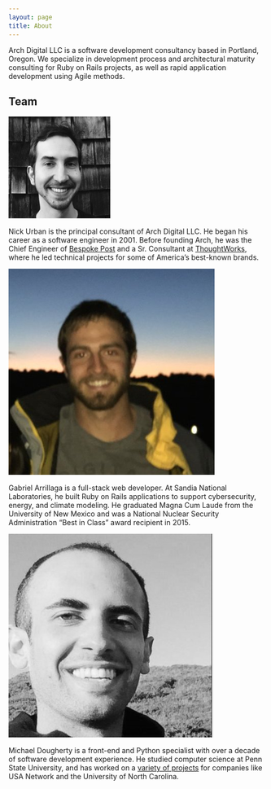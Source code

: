 ```yaml
---
layout: page
title: About
---
```


Arch Digital LLC is a software development consultancy based in Portland, Oregon.
We specialize in development process and architectural maturity consulting 
for Ruby on Rails projects, as well as rapid application development using Agile methods.

## Team

<div id='team'>
  <div class='bio'>
    <img src='/public/nick-urban.png' width='200' height='200'>
    <p>
      Nick Urban is the principal consultant of Arch Digital LLC.
      He began his career as a software engineer in 2001.
      Before founding Arch, he was the Chief Engineer of 
      <a href='https://www.bespokepost.com/home?b' target='_blank'>Bespoke Post</a> 
      and a Sr. Consultant at 
      <a href='http://www.thoughtworks.com' target='_blank'>ThoughtWorks</a>,
      where he led technical projects for some of America&rsquo;s best-known brands.
    </p>
  </div>
  <div class='bio'>
    <img src='/public/gabe-arrillaga.jpg'>
    <p>
      Gabriel Arrillaga is a full-stack web developer.
      At Sandia National Laboratories, he built Ruby on Rails applications to support 
      cybersecurity, energy, and climate modeling. 
      He graduated Magna Cum Laude from the University of New Mexico and
      was a National Nuclear Security Administration &ldquo;Best in Class&rdquo; award recipient in 2015.
    </p>
  </div>
  <div class='bio'>
    <img src='/public/michael-dougherty.jpg'>
    <p>
      Michael Dougherty is a front-end and Python specialist with over a decade of software development experience. 
      He studied computer science at Penn State University, 
      and has worked on a <a href='http://michaeldougherty.info/web.html'>variety of projects</a>
      for companies like USA Network and the University of North Carolina. 
    </p>
  </div>
</div>

